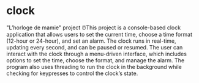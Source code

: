 # clock
"L’horloge de mamie" project
⏰This project is a console-based clock application that allows users to set the current time, choose a time format (12-hour or 24-hour), and set an alarm. The clock runs in real-time, updating every second, and can be paused or resumed. The user can interact with the clock through a menu-driven interface, which includes options to set the time, choose the format, and manage the alarm. The program also uses threading to run the clock in the background while checking for keypresses to control the clock’s state.
